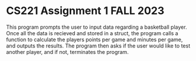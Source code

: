 # CS221 Assignment 1 FALL 2023 
This program prompts the user to input data regarding a basketball player. Once all the data is recieved and stored in a struct, the program calls a function to calculate
the players points per game and minutes per game, and outputs the results. The program then asks if the user would like to test another player, and if not, terminates the program.
